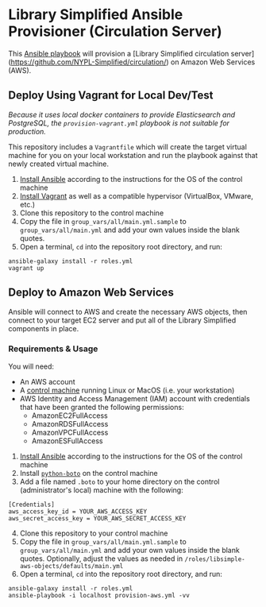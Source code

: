 # Library Simplified Ansible Provisioner (Circulation Server)
This [Ansible playbook](http://docs.ansible.com/ansible/) will provision a [Library Simplified circulation server]
(https://github.com/NYPL-Simplified/circulation/) on Amazon Web Services (AWS). 

## Deploy Using Vagrant for Local Dev/Test
_Because it uses local docker containers to provide Elasticsearch and PostgreSQL, the `provision-vagrant.yml` playbook is not suitable for production._ 

This repository includes a `Vagrantfile` which will create the target virtual machine for you on your local workstation and run the playbook against that newly created virtual machine. 

1. [Install Ansible](http://docs.ansible.com/ansible/intro_installation.html) according to the instructions for the OS of the control machine
2. [Install Vagrant](https://www.vagrantup.com/docs/installation/) as well as a compatible hypervisor (VirtualBox, VMware, etc.)
3. Clone this repository to the control machine
5. Copy the file in `group_vars/all/main.yml.sample` to `group_vars/all/main.yml` and add your own values inside the blank quotes.
4. Open a terminal, `cd` into the repository root directory, and run:
```
ansible-galaxy install -r roles.yml
vagrant up
```

## Deploy to Amazon Web Services
Ansible will connect to AWS and create the necessary AWS objects, then connect to your target EC2 server and put all of the Library Simplified components in place. 

### Requirements & Usage
You will need:
- An AWS account 
- A [control machine](http://docs.ansible.com/ansible/intro_installation.html) running Linux or MacOS (i.e. your workstation)
- AWS Identity and Access Management (IAM) account with credentials that have been granted the following permissions:
  - AmazonEC2FullAccess
  - AmazonRDSFullAccess
  - AmazonVPCFullAccess
  - AmazonESFullAccess

1. [Install Ansible](http://docs.ansible.com/ansible/intro_installation.html) according to the instructions for the OS of the control machine
2. Install [`python-boto`](https://pypi.python.org/pypi/boto) on the control machine
3. Add a file named `.boto` to your home directory on the control (administrator's local) machine with the following:
```
[Credentials]
aws_access_key_id = YOUR_AWS_ACCESS_KEY
aws_secret_access_key = YOUR_AWS_SECRET_ACCESS_KEY
```
4. Clone this repository to your control machine
5. Copy the file in `group_vars/all/main.yml.sample` to `group_vars/all/main.yml` and add your own values inside the blank quotes. Optionally, adjust the values as needed in `/roles/libsimple-aws-objects/defaults/main.yml` 
6. Open a terminal, `cd` into the repository root directory, and run:
```
ansible-galaxy install -r roles.yml
ansible-playbook -i localhost provision-aws.yml -vv
```

